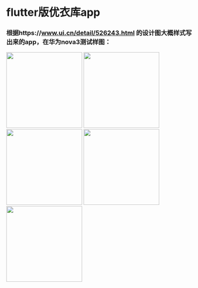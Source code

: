 # flutter版优衣库app
### 根据https://www.ui.cn/detail/526243.html 的设计图大概样式写出来的app，在华为nova3测试样图：
<img src="http://vue-upyun.test.upcdn.net/uniqloimg/home.jpg" width="200">
<img src="http://vue-upyun.test.upcdn.net/uniqloimg/store.jpg" width="200">
<img src="http://vue-upyun.test.upcdn.net/uniqloimg/cart.jpg" width="200">
<img src="http://vue-upyun.test.upcdn.net/uniqloimg/detail.jpg" width="200">
<img src="http://vue-upyun.test.upcdn.net/uniqloimg/user.jpg" width="200">